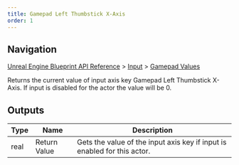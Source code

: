 ```yaml
---
title: Gamepad Left Thumbstick X-Axis
order: 1
---
```

## Navigation

[Unreal Engine Blueprint API Reference](https://dev.epicgames.com/documentation/en-us/unreal-engine/BlueprintAPI) > [Input](https://dev.epicgames.com/documentation/en-us/unreal-engine/BlueprintAPI/Input) > [Gamepad Values](https://dev.epicgames.com/documentation/en-us/unreal-engine/BlueprintAPI/Input/GamepadValues)

Returns the current value of input axis key Gamepad Left Thumbstick X-Axis. If input is disabled for the actor the value will be 0.

## Outputs

| Type | Name | Description |
| --- | --- | --- |
| real | Return Value | Gets the value of the input axis key if input is enabled for this actor. |
